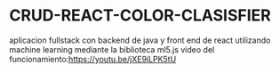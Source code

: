 # CRUD-REACT-COLOR-CLASISFIER
aplicacion fullstack con backend de java y front end de react
utilizando machine learning mediante la biblioteca ml5.js
video del funcionamiento:https://youtu.be/jXE9iLPK5tU
